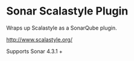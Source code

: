 # Sonar Scalastyle Plugin

Wraps up Scalastyle as a SonarQube plugin.

http://www.scalastyle.org/

Supports Sonar 4.3.1 +


